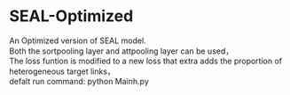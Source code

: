 # SEAL-Optimized  
An Optimized version of SEAL model.  
Both the sortpooling layer and attpooling layer can be used，  
The loss funtion is modified to a new loss that extra adds the proportion of heterogeneous target links，  
defalt run command: python Mainh.py  
